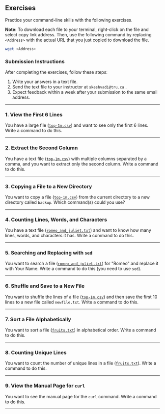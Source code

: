 
## Exercises

Practice your command-line skills with the following exercises.

**Note:** To download each file to your terminal, right-click on the file and select copy link address. Then, use the following command by replacing `<Address>` with the actual URL that you just copied to download the file.

```bash
wget <Address>
```

### Submission Instructions

After completing the exercises, follow these steps:

1. Write your answers in a text file.
2. Send the text file to your instructor at `skeshvadi@tru.ca` .
3. Expect feedback within a week after your submission to the same email address.

---

### 1. View the First 6 Lines

You have a large file ([`top-1m.csv`](/src/top-1m.csv)) and want to see only the first 6 lines. Write a command to do this.

---

### 2. Extract the Second Column

You have a text file ([`top-1m.csv`](/src/top-1m.csv)) with multiple columns separated by a comma, and you want to extract only the second column. Write a command to do this.

---

### 3. Copying a File to a New Directory

You want to copy a file ([`top-1m.csv`](/src/top-1m.csv)) from the current directory to a new directory called `backup`. Which command(s) could you use?

---

### 4. Counting Lines, Words, and Characters

You have a text file ([`romeo_and_juliet.txt`](/src/romeo_and_juliet.txt)) and want to know how many lines, words, and characters it has. Write a command to do this.

---

### 5. Searching and Replacing with `sed`

You want to search a file ([`romeo_and_juliet.txt`](/src/romeo_and_juliet.txt)) for "Romeo" and replace it with Your Name. Write a command to do this (you need to use `sed`).

---

### 6. Shuffle and Save to a New File

You want to shuffle the lines of a file ([`top-1m.csv`](/src/top-1m.csv)) and then save the first 10 lines to a new file called `newfile.txt`. Write a command to do this.

---

### 7. Sort a File Alphabetically

You want to sort a file ([`fruits.txt`](/src/fruits.txt)) in alphabetical order. Write a command to do this.

---

### 8. Counting Unique Lines

You want to count the number of unique lines in a file ([`fruits.txt`](/src/fruits.txt)). Write a command to do this.

---

### 9. View the Manual Page for `curl`

You want to see the manual page for the `curl` command. Write a command to do this.

---

